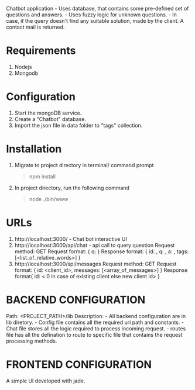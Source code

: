 Chatbot application
    - Uses database, that contains some pre-defined set of questions and answers.
    - Uses fuzzy logic for unknown questions.
    - In case, if the query doesn't find any suitable solution, made by the client. A contact mail is returned.


# Requirements

1. Nodejs
2. Mongodb

# Configuration

1. Start the mongoDB service.
2. Create a "Chatbot" database.
3. Import the json file in data folder to "tags" collection.

# Installation

1. Migrate to project directory in terminal/ command prompt
    > npm install
2. In project directory, run the following command
    > node ./bin/www

# URLs

1. http://localhost:3000/ - Chat bot interactive UI
2. http://localhost:3000/api/chat - api call to query question
    Request method: GET
    Request format: {
        q: <Question>
    }
    Response format: {
        id: <ObjectId>,
        q: <Question>,
        a: <Answer>,
        tags: [<list_of_relative_words>]
    }
3. http://localhost:3000/spi/messages
    Request method: GET
    Request format: {
        id: <client_id>,
        messages: [<array_of_messages>]
    }
    Response format{
        id: < 0 in case of existing client else new client id> 
    }

# BACKEND CONFIGURATION
 
 Path: <PROJECT_PATH>/lib
 Description:
    - All backend configuration are in lib diretory.
    - Config file contains all the required uri path and constants.
    - Chat file stores all the logic required to process incoming request.
    - routes file has all the defination to route to specific file that contains the request processing methods.

# FRONTEND CONFIGURATION

A simple UI developed with jade.